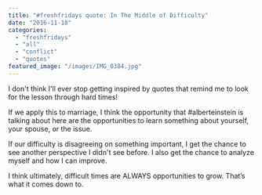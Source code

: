 ```yaml
---
title: "#freshfridays quote: In The Middle of Difficulty"
date: "2016-11-18"
categories: 
  - "freshfridays"
  - "all"
  - "conflict"
  - "quotes"
featured_image: "/images/IMG_0384.jpg"
---
```


I don't think I'll ever stop getting inspired by quotes that remind me to look for the lesson through hard times!

If we apply this to marriage, I think the opportunity that #alberteinstein is talking about here are the opportunities to learn something about yourself, your spouse, or the issue.

If our difficulty is disagreeing on something important, I get the chance to see another perspective I didn't see before. I also get the chance to analyze myself and how I can improve.

I think ultimately, difficult times are ALWAYS opportunities to grow. That’s what it comes down to.

